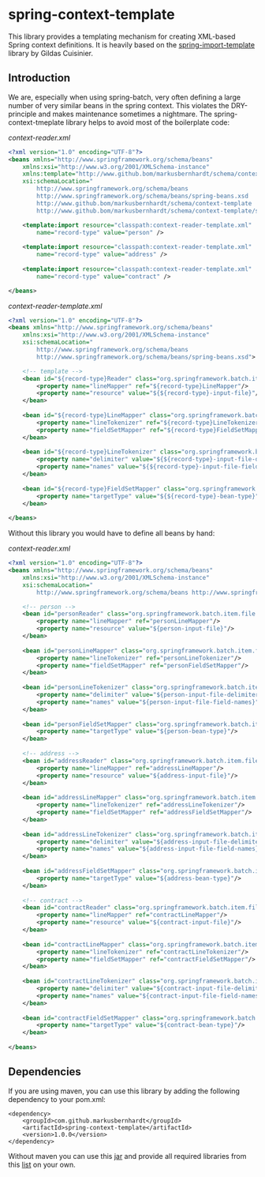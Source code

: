 spring-context-template
=======================

This library provides a templating mechanism for creating XML-based Spring context definitions. It is heavily based on the 
[spring-import-template](https://github.com/hikage/spring-import-template/blob/master/pom.xml) library by Gildas Cuisinier.

Introduction
------------

We are, especially when using spring-batch, very often defining a large number of very similar beans in the spring
context. This violates the DRY-principle and makes maintenance sometimes a nightmare. The spring-context-tmeplate library
helps to avoid most of the boilerplate code:

*context-reader.xml*
```xml
<?xml version="1.0" encoding="UTF-8"?>
<beans xmlns="http://www.springframework.org/schema/beans"
	xmlns:xsi="http://www.w3.org/2001/XMLSchema-instance"
	xmlns:template="http://www.github.bom/markusbernhardt/schema/context-template"
	xsi:schemaLocation="
		http://www.springframework.org/schema/beans
		http://www.springframework.org/schema/beans/spring-beans.xsd
		http://www.github.bom/markusbernhardt/schema/context-template
		http://www.github.bom/markusbernhardt/schema/context-template/spring-context-template.xsd">

	<template:import resource="classpath:context-reader-template.xml" 
	    name="record-type" value="person" />
	    
	<template:import resource="classpath:context-reader-template.xml" 
	    name="record-type" value="address" />
	    
	<template:import resource="classpath:context-reader-template.xml" 
	    name="record-type" value="contract" />

</beans>
```

*context-reader-template.xml*
```xml
<?xml version="1.0" encoding="UTF-8"?>
<beans xmlns="http://www.springframework.org/schema/beans"
	xmlns:xsi="http://www.w3.org/2001/XMLSchema-instance"
	xsi:schemaLocation="
	    http://www.springframework.org/schema/beans
	    http://www.springframework.org/schema/beans/spring-beans.xsd">

    <!-- template -->
	<bean id="${record-type}Reader" class="org.springframework.batch.item.file.FlatFileItemReader">
	    <property name="lineMapper" ref="${record-type}LineMapper"/>
	    <property name="resource" value="${${record-type}-input-file}"/>
	</bean>
	
	<bean id="${record-type}LineMapper" class="org.springframework.batch.item.file.mapping.DefaultLineMapper">
        <property name="lineTokenizer" ref="${record-type}LineTokenizer"/>
        <property name="fieldSetMapper" ref="${record-type}FieldSetMapper"/>
	</bean>
        
    <bean id="${record-type}LineTokenizer" class="org.springframework.batch.item.file.transform.DelimitedLineTokenizer">
	    <property name="delimiter" value="${${record-type}-input-file-delimiter}"/>
	    <property name="names" value="${${record-type}-input-file-field-names}"/>
	</bean>
    
    <bean id="${record-type}FieldSetMapper" class="org.springframework.batch.item.file.mapping.BeanWrapperFieldSetMapper">
	    <property name="targetType" value="${${record-type}-bean-type}"/>
    </bean>
            
</beans>
```

Without this library you would have to define all beans by hand:

*context-reader.xml*
```xml
<?xml version="1.0" encoding="UTF-8"?>
<beans xmlns="http://www.springframework.org/schema/beans"
	xmlns:xsi="http://www.w3.org/2001/XMLSchema-instance"
	xsi:schemaLocation="
	    http://www.springframework.org/schema/beans http://www.springframework.org/schema/beans/spring-beans.xsd">

    <!-- person -->
	<bean id="personReader" class="org.springframework.batch.item.file.FlatFileItemReader">
	    <property name="lineMapper" ref="personLineMapper"/>
	    <property name="resource" value="${person-input-file}"/>
	</bean>
	
	<bean id="personLineMapper" class="org.springframework.batch.item.file.mapping.DefaultLineMapper">
        <property name="lineTokenizer" ref="personLineTokenizer"/>
        <property name="fieldSetMapper" ref="personFieldSetMapper"/>
	</bean>
        
    <bean id="personLineTokenizer" class="org.springframework.batch.item.file.transform.DelimitedLineTokenizer">
	    <property name="delimiter" value="${person-input-file-delimiter}"/>
	    <property name="names" value="${person-input-file-field-names}"/>
	</bean>
    
    <bean id="personFieldSetMapper" class="org.springframework.batch.item.file.mapping.BeanWrapperFieldSetMapper">
	    <property name="targetType" value="${person-bean-type}"/>
    </bean>
            
    <!-- address -->
	<bean id="addressReader" class="org.springframework.batch.item.file.FlatFileItemReader">
	    <property name="lineMapper" ref="addressLineMapper"/>
	    <property name="resource" value="${address-input-file}"/>
	</bean>
	
	<bean id="addressLineMapper" class="org.springframework.batch.item.file.mapping.DefaultLineMapper">
        <property name="lineTokenizer" ref="addressLineTokenizer"/>
        <property name="fieldSetMapper" ref="addressFieldSetMapper"/>
	</bean>
        
    <bean id="addressLineTokenizer" class="org.springframework.batch.item.file.transform.DelimitedLineTokenizer">
	    <property name="delimiter" value="${address-input-file-delimiter}"/>
	    <property name="names" value="${address-input-file-field-names}"/>
	</bean>
    
    <bean id="addressFieldSetMapper" class="org.springframework.batch.item.file.mapping.BeanWrapperFieldSetMapper">
	    <property name="targetType" value="${address-bean-type}"/>
    </bean>
            
    <!-- contract -->
	<bean id="contractReader" class="org.springframework.batch.item.file.FlatFileItemReader">
	    <property name="lineMapper" ref="contractLineMapper"/>
	    <property name="resource" value="${contract-input-file}"/>
	</bean>
	
	<bean id="contractLineMapper" class="org.springframework.batch.item.file.mapping.DefaultLineMapper">
        <property name="lineTokenizer" ref="contractLineTokenizer"/>
        <property name="fieldSetMapper" ref="contractFieldSetMapper"/>
	</bean>
        
    <bean id="contractLineTokenizer" class="org.springframework.batch.item.file.transform.DelimitedLineTokenizer">
	    <property name="delimiter" value="${contract-input-file-delimiter}"/>
	    <property name="names" value="${contract-input-file-field-names}"/>
	</bean>
    
    <bean id="contractFieldSetMapper" class="org.springframework.batch.item.file.mapping.BeanWrapperFieldSetMapper">
	    <property name="targetType" value="${contract-bean-type}"/>
    </bean>
            
</beans>
```

Dependencies
------------

If you are using maven, you can use this library by adding the following dependency to your pom.xml:

    <dependency>
        <groupId>com.github.markusbernhardt</groupId>
        <artifactId>spring-context-template</artifactId>
        <version>1.0.0</version>
    </dependency>

Without maven you can use this [jar](http://search.maven.org/remotecontent?filepath=com/github/markusbernhardt/spring-context-template/1.0.0/spring-context-template-1.0.0.jar) and provide all required libraries from this [list](DEPENDENCIES.md) on your own.
